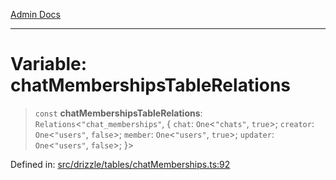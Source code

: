 [Admin Docs](/)

***

# Variable: chatMembershipsTableRelations

> `const` **chatMembershipsTableRelations**: `Relations`\<`"chat_memberships"`, \{ `chat`: `One`\<`"chats"`, `true`\>; `creator`: `One`\<`"users"`, `false`\>; `member`: `One`\<`"users"`, `true`\>; `updater`: `One`\<`"users"`, `false`\>; \}\>

Defined in: [src/drizzle/tables/chatMemberships.ts:92](https://github.com/NishantSinghhhhh/talawa-api/blob/247632fc07d0e643f8a2b70ebda11c58da436773/src/drizzle/tables/chatMemberships.ts#L92)
